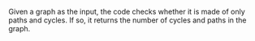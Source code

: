 Given a graph as the input, the code checks whether it is made of only paths and cycles. If so, it returns the number of cycles and paths in the graph. 
